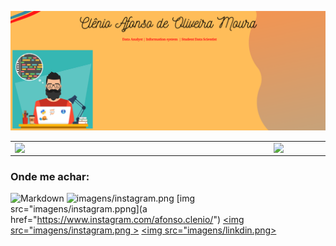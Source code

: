 
![Markdown](imagens/Capa_github.png)

<center>
<table>
    <tr>
        <td><img width="400px" align="left" src="https://github-readme-stats.vercel.app/api/top-langs/?username=clenio77&hide=html&layout=compact&theme=buefy" /></td>
        <td><img width="495px" align="left" src="https://github-readme-stats.vercel.app/api?username=clenio77&theme=buefy"/></td>
    </tr>   
</table>
</center>  

### Onde me achar:
![Markdown](images/photo.png)
![imagens/instagram.png](https://www.instagram.com/afonso.clenio/")
[img src="imagens/instagram.ppng](a href="https://www.instagram.com/afonso.clenio/")
<a href="https://www.instagram.com/afonso.clenio/"><img src="imagens/instagram.png ></a>
    <a href="https://www.linkedin.com/in/clenio-oliveira/"><img src="imagens/linkdin.png></a>
